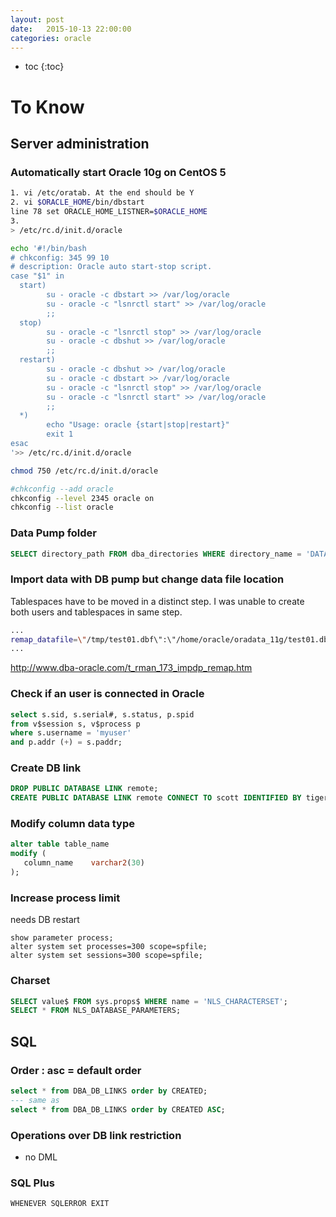 ```yaml
---
layout: post
date:   2015-10-13 22:00:00
categories: oracle
---
```

* toc
{:toc}

# To Know

## Server administration

### Automatically start Oracle 10g on CentOS 5

~~~bash
1. vi /etc/oratab. At the end should be Y
2. vi $ORACLE_HOME/bin/dbstart
line 78 set ORACLE_HOME_LISTNER=$ORACLE_HOME
3.
> /etc/rc.d/init.d/oracle

echo '#!/bin/bash
# chkconfig: 345 99 10
# description: Oracle auto start-stop script.
case "$1" in
  start)
        su - oracle -c dbstart >> /var/log/oracle
        su - oracle -c "lsnrctl start" >> /var/log/oracle
        ;;
  stop)
        su - oracle -c "lsnrctl stop" >> /var/log/oracle
        su - oracle -c dbshut >> /var/log/oracle
        ;;
  restart)
        su - oracle -c dbshut >> /var/log/oracle
        su - oracle -c dbstart >> /var/log/oracle
        su - oracle -c "lsnrctl stop" >> /var/log/oracle
        su - oracle -c "lsnrctl start" >> /var/log/oracle
        ;;
  *)
        echo "Usage: oracle {start|stop|restart}"
        exit 1
esac
'>> /etc/rc.d/init.d/oracle

chmod 750 /etc/rc.d/init.d/oracle

#chkconfig --add oracle
chkconfig --level 2345 oracle on
chkconfig --list oracle
~~~

### Data Pump folder

~~~sql
SELECT directory_path FROM dba_directories WHERE directory_name = 'DATA_PUMP_DIR';
~~~

### Import data with DB pump but change data file location

Tablespaces have to be moved in a distinct step.
I was unable to create both users and tablespaces in same step.

~~~bash
...
remap_datafile=\"/tmp/test01.dbf\":\"/home/oracle/oradata_11g/test01.dbf\"
...
~~~
http://www.dba-oracle.com/t_rman_173_impdp_remap.htm


### Check if an user is connected in Oracle

~~~sql
select s.sid, s.serial#, s.status, p.spid 
from v$session s, v$process p 
where s.username = 'myuser' 
and p.addr (+) = s.paddr;
~~~

### Create DB link

~~~sql
DROP PUBLIC DATABASE LINK remote; 
CREATE PUBLIC DATABASE LINK remote CONNECT TO scott IDENTIFIED BY tiger USING 'remote'; 
~~~

### Modify column data type

~~~sql
alter table table_name
modify ( 
   column_name    varchar2(30)
);
~~~

### Increase process limit

needs DB restart

~~~
show parameter process;
alter system set processes=300 scope=spfile;
alter system set sessions=300 scope=spfile;
~~~

### Charset 

~~~sql
SELECT value$ FROM sys.props$ WHERE name = 'NLS_CHARACTERSET';
SELECT * FROM NLS_DATABASE_PARAMETERS;
~~~

## SQL

### Order : asc = default order

~~~ sql
select * from DBA_DB_LINKS order by CREATED;
--- same as
select * from DBA_DB_LINKS order by CREATED ASC;
~~~

### Operations over DB link restriction

- no DML

### SQL Plus

~~~
WHENEVER SQLERROR EXIT
~~~

